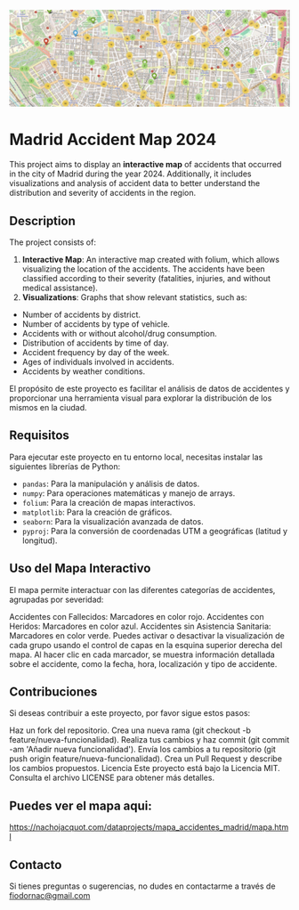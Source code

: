 ![Header Image](assets/visual_readme.jpg)

# Madrid Accident Map 2024

This project aims to display an **interactive map** of accidents that occurred in the city of Madrid during the year 2024. Additionally, it includes visualizations and analysis of accident data to better understand the distribution and severity of accidents in the region.

## Description

The project consists of:
1. **Interactive Map**: An interactive map created with folium, which allows visualizing the location of the accidents. The accidents have been classified according to their severity (fatalities, injuries, and without medical assistance).
2. **Visualizations**: Graphs that show relevant statistics, such as:
- Number of accidents by district.
- Number of accidents by type of vehicle.
- Accidents with or without alcohol/drug consumption.
- Distribution of accidents by time of day.
- Accident frequency by day of the week.
- Ages of individuals involved in accidents.
- Accidents by weather conditions.


El propósito de este proyecto es facilitar el análisis de datos de accidentes y proporcionar una herramienta visual para explorar la distribución de los mismos en la ciudad.


## Requisitos

Para ejecutar este proyecto en tu entorno local, necesitas instalar las siguientes librerías de Python:

- `pandas`: Para la manipulación y análisis de datos.
- `numpy`: Para operaciones matemáticas y manejo de arrays.
- `folium`: Para la creación de mapas interactivos.
- `matplotlib`: Para la creación de gráficos.
- `seaborn`: Para la visualización avanzada de datos.
- `pyproj`: Para la conversión de coordenadas UTM a geográficas (latitud y longitud).


## Uso del Mapa Interactivo
El mapa permite interactuar con las diferentes categorías de accidentes, agrupadas por severidad:

Accidentes con Fallecidos: Marcadores en color rojo.
Accidentes con Heridos: Marcadores en color azul.
Accidentes sin Asistencia Sanitaria: Marcadores en color verde.
Puedes activar o desactivar la visualización de cada grupo usando el control de capas en la esquina superior derecha del mapa. Al hacer clic en cada marcador, se muestra información detallada sobre el accidente, como la fecha, hora, localización y tipo de accidente.

## Contribuciones
Si deseas contribuir a este proyecto, por favor sigue estos pasos:

Haz un fork del repositorio.
Crea una nueva rama (git checkout -b feature/nueva-funcionalidad).
Realiza tus cambios y haz commit (git commit -am 'Añadir nueva funcionalidad').
Envía los cambios a tu repositorio (git push origin feature/nueva-funcionalidad).
Crea un Pull Request y describe los cambios propuestos.
Licencia
Este proyecto está bajo la Licencia MIT. Consulta el archivo LICENSE para obtener más detalles.

## Puedes ver el mapa aqui:
https://nachojacquot.com/dataprojects/mapa_accidentes_madrid/mapa.html

## Contacto
Si tienes preguntas o sugerencias, no dudes en contactarme a través de fiodornac@gmail.com
